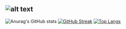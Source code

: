 ## ![alt text](https://imgur.com/n4I7UVf.png)

![Anurag's GitHub stats](https://github-readme-stats.vercel.app/api?username=malhaniah&show_icons=true&theme=dark)
[![GitHub Streak](https://github-readme-streak-stats.herokuapp.com/?user=malhaniah&theme=dark)](https://git.io/streak-stats) 
[![Top Langs](https://github-readme-stats.vercel.app/api/top-langs/?username=malhaniah&layout=compact&theme=dark)](https://github.com/malhaniah/github-readme-stats)

